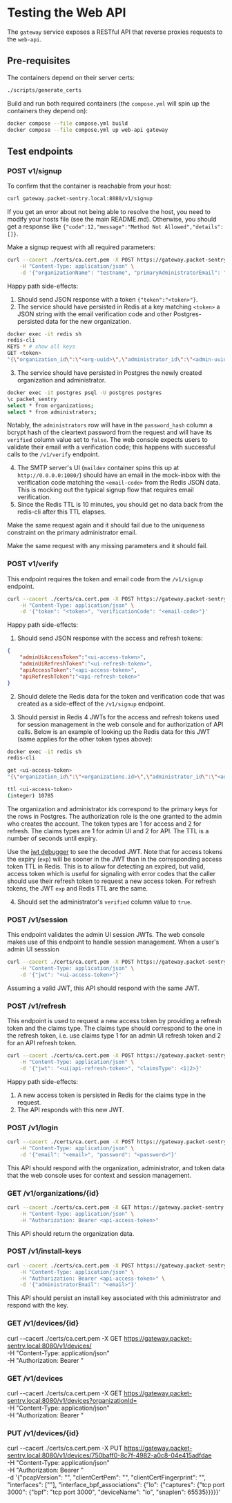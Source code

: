 # Testing the Web API

The `gateway` service exposes a RESTful API that reverse proxies requests to the `web-api`.

## Pre-requisites

The containers depend on their server certs:

```bash
./scripts/generate_certs
```

Build and run both required containers (the `compose.yml` will spin up the containers they depend on):

```bash
docker compose --file compose.yml build
docker compose --file compose.yml up web-api gateway
```

## Test endpoints

### POST v1/signup

To confirm that the container is reachable from your host:

```bash
curl gateway.packet-sentry.local:8080/v1/signup
```

If you get an error about not being able to resolve the host, you need to modify your hosts file (see the main README.md). Otherwise, you should get a response like `{"code":12,"message":"Method Not Allowed","details":[]}`.

Make a signup request with all required parameters:

```bash
curl --cacert ./certs/ca.cert.pem -X POST https://gateway.packet-sentry.local:8080/v1/signup \
    -H "Content-Type: application/json" \
    -d '{"organizationName": "testname", "primaryAdministratorEmail": "testadmin@testorg.com", "primaryAdministratorName": "testadminname", "primaryAdministratorCleartextPassword": "testpassword"}'
```

Happy path side-effects:

1. Should send JSON response with a token `{"token":"<token>"}`.
2. The service should have persisted in Redis at a key matching `<token>` a JSON string with the email verification code and other Postgres-persisted data for the new organization.

```bash
docker exec -it redis sh
redis-cli
KEYS * # show all keys
GET <token>
"{\"organization_id\":\"<org-uuid>\",\"administrator_id\":\"<admin-uuid>\",\"email_code\":\"<email-code>\"}"
```

3. The service should have persisted in Postgres the newly created organization and administrator.

```bash
docker exec -it postgres psql -U postgres postgres
\c packet_sentry
select * from organizations;
select * from administrators;
```

Notably, the `administrators` row will have in the `password_hash` column a bcrypt hash of the cleartext password from the request and will have its `verified` column value set to `false`. The web console expects users to validate their email with a verification code; this happens with successful calls to the `/v1/verify` endpoint.

4. The SMTP server's UI (`maildev` container spins this up at `http://0.0.0.0:1080/`) should have an email in the mock-inbox with the verification code matching the `<email-code>` from the Redis JSON data. This is mocking out the typical signup flow that requires email verification.
5. Since the Redis TTL is 10 minutes, you should get no data back from the redis-cli after this TTL elapses.

Make the same request again and it should fail due to the uniqueness constraint on the primary administrator email.

Make the same request with any missing parameters and it should fail.

### POST v1/verify

This endpoint requires the token and email code from the `/v1/signup` endpoint.

```bash
curl --cacert ./certs/ca.cert.pem -X POST https://gateway.packet-sentry.local:8080/v1/verify \
    -H "Content-Type: application/json" \
    -d '{"token": "<token>", "verificationCode": "<email-code>"}'
```

Happy path side-effects:

1. Should send JSON response with the access and refresh tokens:

```json
{
    "adminUiAccessToken":"<ui-access-token>",
    "adminUiRefreshToken":"<ui-refresh-token>",
    "apiAccessToken":"<api-access-token>",
    "apiRefreshToken":"<api-refresh-token>"
}
```

2. Should delete the Redis data for the token and verification code that was created as a side-effect of the `/v1/signup` endpoint.

3. Should persist in Redis 4 JWTs for the access and refresh tokens used for session management in the web console and for authorization of API calls. Below is an example of looking up the Redis data for this JWT (same applies for the other token types above):

```bash
docker exec -it redis sh
redis-cli

get <ui-access-token>
"{\"organization_id\":\"<organizations.id>\",\"administrator_id\":\"<administrators.id>\",\"authorization_role\":\"PRIMARY_ADMIN\",\"token_type\":<1|2>,\"claims_type\":<1|2>}"

ttl <ui-access-token>
(integer) 10785
```

The organization and administrator ids correspond to the primary keys for the rows in Postgres. The authorization role is the one granted to the admin who creates the account. The token types are 1 for access and 2 for refresh. The claims types are 1 for admin UI and 2 for API. The TTL is a number of seconds until expiry.

Use the [jwt debugger](https://jwt.io/) to see the decoded JWT. Note that for access tokens the expiry (`exp`) will be sooner in the JWT than in the corresponding access token TTL in Redis. This is to allow for detecting an expired, but valid, access token which is useful for signaling with error codes that the caller should use their refresh token to request a new access token. For refresh tokens, the JWT `exp` and Redis TTL are the same.

4. Should set the administrator's `verified` column value to `true`.

### POST /v1/session

This endpoint validates the admin UI session JWTs. The web console makes use of this endpoint to handle session management. When a user's admin UI sesssion

```bash
curl --cacert ./certs/ca.cert.pem -X POST https://gateway.packet-sentry.local:8080/v1/session \
    -H "Content-Type: application/json" \
    -d '{"jwt": "<ui-access-token>"}'
```

Assuming a valid JWT, this API should respond with the same JWT.

### POST /v1/refresh

This endpoint is used to request a new access token by providing a refresh token and the claims type. The claims type should correspond to the one in the refresh token, i.e. use claims type 1 for an admin UI refresh token and 2 for an API refresh token.

```bash
curl --cacert ./certs/ca.cert.pem -X POST https://gateway.packet-sentry.local:8080/v1/refresh \
    -H "Content-Type: application/json" \
    -d '{"jwt": "<ui|api-refresh-token>", "claimsType": <1|2>}'
```

Happy path side-effects:

1. A new access token is persisted in Redis for the claims type in the request.
2. The API responds with this new JWT.

### POST /v1/login

```bash
curl --cacert ./certs/ca.cert.pem -X POST https://gateway.packet-sentry.local:8080/v1/login \
    -H "Content-Type: application/json" \
    -d '{"email": "<email>", "password": "<password>"}'
```

This API should respond with the organization, administrator, and token data that the web console uses for context and session management.

### GET /v1/organizations/{id}

```bash
curl --cacert ./certs/ca.cert.pem -X GET https://gateway.packet-sentry.local:8080/v1/organizations/<organization-id> \
    -H "Content-Type: application/json" \
    -H "Authorization: Bearer <api-access-token>"
```

This API should return the organization data.

### POST /v1/install-keys

```bash
curl --cacert ./certs/ca.cert.pem -X POST https://gateway.packet-sentry.local:8080/v1/install-keys \
    -H "Content-Type: application/json" \
    -H "Authorization: Bearer <api-access-token>" \
    -d '{"administratorEmail": "<email>"}'
```

This API should persist an install key associated with this administrator and respond with the key.

### GET /v1/devices/{id}

curl --cacert ./certs/ca.cert.pem -X GET https://gateway.packet-sentry.local:8080/v1/devices/<device-id> \
    -H "Content-Type: application/json" \
    -H "Authorization: Bearer <api-access-token>"

### GET /v1/devices

curl --cacert ./certs/ca.cert.pem -X GET https://gateway.packet-sentry.local:8080/v1/devices?organizationId=<org-id> \
    -H "Content-Type: application/json" \
    -H "Authorization: Bearer <api-access-token>"

### PUT /v1/devices/{id}

curl --cacert ./certs/ca.cert.pem -X PUT https://gateway.packet-sentry.local:8080/v1/devices/750baff0-8c7f-4982-a0c8-04e415adfdae \
    -H "Content-Type: application/json" \
    -H "Authorization: Bearer <api-access-token>" \
    -d '{"pcapVersion": "<version>", "clientCertPem": "<cert-pem>", "clientCertFingerprint": "<fingerprint>", "interfaces": ["<interface-name>"], "interface_bpf_associations": {"lo": {"captures": {"tcp port 3000": {"bpf": "tcp port 3000", "deviceName": "lo", "snaplen": 65535}}}}}'
